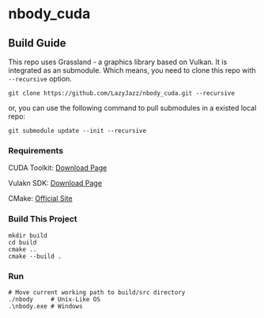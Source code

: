 # nbody_cuda

## Build Guide

This repo uses Grassland - a graphics library based on Vulkan.
It is integrated as an submodule. Which means, you need to clone this repo with `--recursive` option.

```shell
git clone https://github.com/LazyJazz/nbody_cuda.git --recursive
```

or, you can use the following command to pull submodules in a existed local repo:

```shell
git submodule update --init --recursive
```

### Requirements

CUDA Toolkit: [Download Page](https://developer.nvidia.com/cuda-downloads)

Vulakn SDK: [Download Page](https://vulkan.lunarg.com/sdk/home)

CMake: [Official Site](https://cmake.org/)

### Build This Project

```shell
mkdir build
cd build
cmake ..
cmake --build .
```

### Run

```shell
# Move current working path to build/src directory
./nbody     # Unix-Like OS
.\nbody.exe # Windows
```
